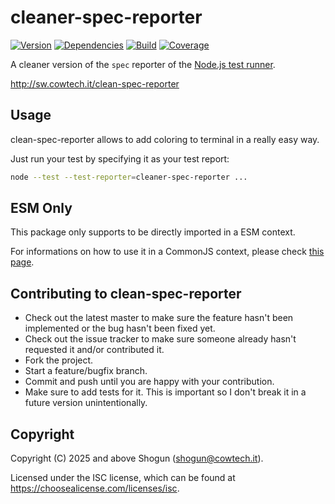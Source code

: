 # cleaner-spec-reporter

[![Version](https://img.shields.io/npm/v/clean-spec-reporter.svg)](https://npm.im/clean-spec-reporter)
[![Dependencies](https://img.shields.io/librariesio/release/npm/clean-spec-reporter)](https://libraries.io/npm/clean-spec-reporter)
[![Build](https://github.com/ShogunPanda/clean-spec-reporter/workflows/CI/badge.svg)](https://github.com/ShogunPanda/clean-spec-reporter/actions?query=workflow%3ACI)
[![Coverage](https://img.shields.io/codecov/c/gh/ShogunPanda/clean-spec-reporter?token=wUfs01bBGb)](https://codecov.io/gh/ShogunPanda/clean-spec-reporter)

A cleaner version of the `spec` reporter of the [Node.js test runner](https://nodejs.org/dist/latest/docs/api/test.html).

http://sw.cowtech.it/clean-spec-reporter

## Usage

clean-spec-reporter allows to add coloring to terminal in a really easy way.

Just run your test by specifying it as your test report:

```bash
node --test --test-reporter=cleaner-spec-reporter ...
```

## ESM Only

This package only supports to be directly imported in a ESM context.

For informations on how to use it in a CommonJS context, please check [this page](https://gist.github.com/ShogunPanda/fe98fd23d77cdfb918010dbc42f4504d).

## Contributing to clean-spec-reporter

- Check out the latest master to make sure the feature hasn't been implemented or the bug hasn't been fixed yet.
- Check out the issue tracker to make sure someone already hasn't requested it and/or contributed it.
- Fork the project.
- Start a feature/bugfix branch.
- Commit and push until you are happy with your contribution.
- Make sure to add tests for it. This is important so I don't break it in a future version unintentionally.

## Copyright

Copyright (C) 2025 and above Shogun (shogun@cowtech.it).

Licensed under the ISC license, which can be found at https://choosealicense.com/licenses/isc.
